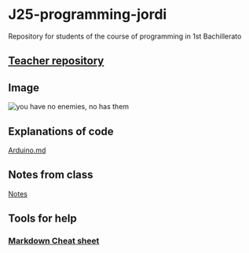 # J25-programming-jordi
Repository for students of the course of programming  in 1st Bachillerato


## [Teacher repository](https://github.com/d-prieto/J25-Programming)

## Image
![you have no enemies, no has them](https://github.com/Spaikyjordi/J25-programming-jordi/assets/144990855/a05fc1d8-e6fb-4328-a059-d111fe6102b2)

## Explanations of code
[Arduino.md](https://github.com/Spaikyjordi/J25-programming-jordi/blob/main/Arduino/arduino.md)
## Notes from class
[Notes](https://github.com/Spaikyjordi/J25-programming-jordi/blob/main/apuntes.md)

## Tools for help
### [Markdown Cheat sheet](https://www.markdownguide.org/cheat-sheet)
